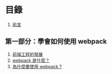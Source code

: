 # 目錄

1. [前言](./preface.md)

## 第一部分：學會如何使用 webpack

1. [前端工程的發展](./history.md)
1. [webpack 是什麼？](./what-is-webpack.md)
1. [為什麼要使用 webpack ?](./why-webpack.md)
